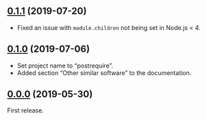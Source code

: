 <a name="0.1.1"></a>
## [0.1.1](https://github.com/fasttime/postrequire/releases/tag/0.1.1) (2019-07-20)

* Fixed an issue with `module.children` not being set in Node.js < 4.

<a name="0.1.0"></a>
## [0.1.0](https://github.com/fasttime/postrequire/releases/tag/0.1.0) (2019-07-06)

* Set project name to “postrequire”.
* Added section “Other similar software” to the documentation.

<a name="0.0.0"></a>
## [0.0.0](https://github.com/fasttime/postrequire/releases/tag/0.0.0) (2019-05-30)

First release.
